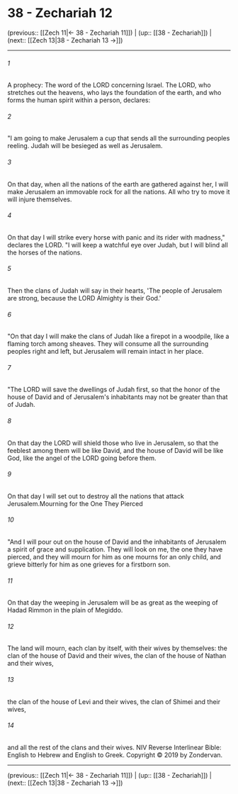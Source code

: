 # 38 - Zechariah 12

(previous:: [[Zech 11|← 38 - Zechariah 11]]) | (up:: [[38 - Zechariah]]) | (next:: [[Zech 13|38 - Zechariah 13 →]])

***


###### 1 
A prophecy: The word of the LORD concerning Israel. The LORD, who stretches out the heavens, who lays the foundation of the earth, and who forms the human spirit within a person, declares: 

###### 2 
"I am going to make Jerusalem a cup that sends all the surrounding peoples reeling. Judah will be besieged as well as Jerusalem. 

###### 3 
On that day, when all the nations of the earth are gathered against her, I will make Jerusalem an immovable rock for all the nations. All who try to move it will injure themselves. 

###### 4 
On that day I will strike every horse with panic and its rider with madness," declares the LORD. "I will keep a watchful eye over Judah, but I will blind all the horses of the nations. 

###### 5 
Then the clans of Judah will say in their hearts, 'The people of Jerusalem are strong, because the LORD Almighty is their God.' 

###### 6 
"On that day I will make the clans of Judah like a firepot in a woodpile, like a flaming torch among sheaves. They will consume all the surrounding peoples right and left, but Jerusalem will remain intact in her place. 

###### 7 
"The LORD will save the dwellings of Judah first, so that the honor of the house of David and of Jerusalem's inhabitants may not be greater than that of Judah. 

###### 8 
On that day the LORD will shield those who live in Jerusalem, so that the feeblest among them will be like David, and the house of David will be like God, like the angel of the LORD going before them. 

###### 9 
On that day I will set out to destroy all the nations that attack Jerusalem.Mourning for the One They Pierced 

###### 10 
"And I will pour out on the house of David and the inhabitants of Jerusalem a spirit of grace and supplication. They will look on me, the one they have pierced, and they will mourn for him as one mourns for an only child, and grieve bitterly for him as one grieves for a firstborn son. 

###### 11 
On that day the weeping in Jerusalem will be as great as the weeping of Hadad Rimmon in the plain of Megiddo. 

###### 12 
The land will mourn, each clan by itself, with their wives by themselves: the clan of the house of David and their wives, the clan of the house of Nathan and their wives, 

###### 13 
the clan of the house of Levi and their wives, the clan of Shimei and their wives, 

###### 14 
and all the rest of the clans and their wives. NIV Reverse Interlinear Bible: English to Hebrew and English to Greek. Copyright © 2019 by Zondervan.

***

(previous:: [[Zech 11|← 38 - Zechariah 11]]) | (up:: [[38 - Zechariah]]) | (next:: [[Zech 13|38 - Zechariah 13 →]])
